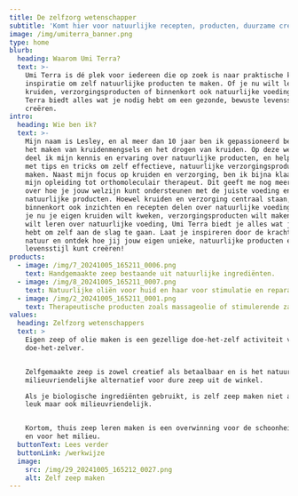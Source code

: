 ```yaml
---
title: De zelfzorg wetenschapper
subtitle: 'Komt hier voor natuurlijke recepten, producten, duurzame creaties & ideeën'
image: /img/umiterra_banner.png
type: home
blurb:
  heading: Waarom Umi Terra?
  text: >-
    Umi Terra is dé plek voor iedereen die op zoek is naar praktische kennis en
    inspiratie om zelf natuurlijke producten te maken. Of je nu wilt leren over
    kruiden, verzorgingsproducten of binnenkort ook natuurlijke voeding, Umi
    Terra biedt alles wat je nodig hebt om een gezonde, bewuste levensstijl te
    creëren.
intro:
  heading: Wie ben ik?
  text: >-
    Mijn naam is Lesley, en al meer dan 10 jaar ben ik gepassioneerd bezig met
    het maken van kruidenmengsels en het drogen van kruiden. Op deze website
    deel ik mijn kennis en ervaring over natuurlijke producten, en help ik je
    met tips en tricks om zelf effectieve, natuurlijke verzorgingsproducten te
    maken. Naast mijn focus op kruiden en verzorging, ben ik bijna klaar met
    mijn opleiding tot orthomoleculair therapeut. Dit geeft me nog meer kennis
    over hoe je jouw welzijn kunt ondersteunen met de juiste voeding en
    natuurlijke producten. Hoewel kruiden en verzorging centraal staan, zal ik
    binnenkort ook inzichten en recepten delen over natuurlijke voeding. Dus of
    je nu je eigen kruiden wilt kweken, verzorgingsproducten wilt maken, of meer
    wilt leren over natuurlijke voeding, Umi Terra biedt je alles wat je nodig
    hebt om zelf aan de slag te gaan. Laat je inspireren door de kracht van de
    natuur en ontdek hoe jij jouw eigen unieke, natuurlijke producten en
    levensstijl kunt creëren!
products:
  - image: /img/7_20241005_165211_0006.png
    text: Handgemaakte zeep bestaande uit natuurlijke ingrediënten.
  - image: /img/8_20241005_165211_0007.png
    text: Natuurlijke oliën voor huid en haar voor stimulatie en reparatie.
  - image: /img/2_20241005_165211_0001.png
    text: Therapeutische producten zoals massageolie of stimulerende zalfjes.
values:
  heading: Zelfzorg wetenschappers
  text: >
    Eigen zeep of olie maken is een gezellige doe-het-zelf activiteit voor de
    doe-het-zelver.


    Zelfgemaakte zeep is zowel creatief als betaalbaar en is het natuurlijke,
    milieuvriendelijke alternatief voor dure zeep uit de winkel. 

    Als je biologische ingrediënten gebruikt, is zelf zeep maken niet alleen
    leuk maar ook milieuvriendelijk.


    Kortom, thuis zeep leren maken is een overwinning voor de schoonheidsroutine
    en voor het milieu.
  buttonText: Lees verder
  buttonLink: /werkwijze
  image:
    src: /img/29_20241005_165212_0027.png
    alt: Zelf zeep maken
---
```


